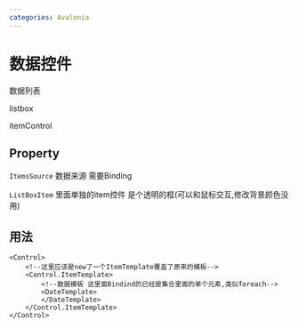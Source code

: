 ```yaml
---
categories: Avalonia
---
```


# 数据控件

数据列表

listbox

itemControl

## Property

`ItemsSource` 数据来源 需要Binding

`ListBoxItem` 里面单独的item控件 是个透明的框(可以和鼠标交互,修改背景颜色没用) 


## 用法

``` xaml
<Control>
    <!--这里应该是new了一个ItemTemplate覆盖了原来的模板-->
    <Control.ItemTemplate>
        <!--数据模板 这里面Bindind的已经是集合里面的单个元素,类似foreach-->
        <DateTemplate>
        </DateTemplate>
    </Control.ItemTemplate>
</Control>
```
    


